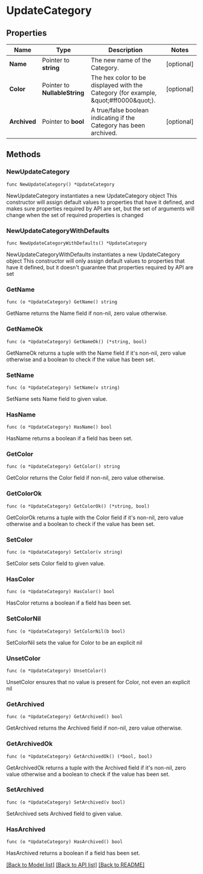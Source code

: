 # UpdateCategory

## Properties

Name | Type | Description | Notes
------------ | ------------- | ------------- | -------------
**Name** | Pointer to **string** | The new name of the Category. | [optional] 
**Color** | Pointer to **NullableString** | The hex color to be displayed with the Category (for example, \&quot;#ff0000\&quot;). | [optional] 
**Archived** | Pointer to **bool** | A true/false boolean indicating if the Category has been archived. | [optional] 

## Methods

### NewUpdateCategory

`func NewUpdateCategory() *UpdateCategory`

NewUpdateCategory instantiates a new UpdateCategory object
This constructor will assign default values to properties that have it defined,
and makes sure properties required by API are set, but the set of arguments
will change when the set of required properties is changed

### NewUpdateCategoryWithDefaults

`func NewUpdateCategoryWithDefaults() *UpdateCategory`

NewUpdateCategoryWithDefaults instantiates a new UpdateCategory object
This constructor will only assign default values to properties that have it defined,
but it doesn't guarantee that properties required by API are set

### GetName

`func (o *UpdateCategory) GetName() string`

GetName returns the Name field if non-nil, zero value otherwise.

### GetNameOk

`func (o *UpdateCategory) GetNameOk() (*string, bool)`

GetNameOk returns a tuple with the Name field if it's non-nil, zero value otherwise
and a boolean to check if the value has been set.

### SetName

`func (o *UpdateCategory) SetName(v string)`

SetName sets Name field to given value.

### HasName

`func (o *UpdateCategory) HasName() bool`

HasName returns a boolean if a field has been set.

### GetColor

`func (o *UpdateCategory) GetColor() string`

GetColor returns the Color field if non-nil, zero value otherwise.

### GetColorOk

`func (o *UpdateCategory) GetColorOk() (*string, bool)`

GetColorOk returns a tuple with the Color field if it's non-nil, zero value otherwise
and a boolean to check if the value has been set.

### SetColor

`func (o *UpdateCategory) SetColor(v string)`

SetColor sets Color field to given value.

### HasColor

`func (o *UpdateCategory) HasColor() bool`

HasColor returns a boolean if a field has been set.

### SetColorNil

`func (o *UpdateCategory) SetColorNil(b bool)`

 SetColorNil sets the value for Color to be an explicit nil

### UnsetColor
`func (o *UpdateCategory) UnsetColor()`

UnsetColor ensures that no value is present for Color, not even an explicit nil
### GetArchived

`func (o *UpdateCategory) GetArchived() bool`

GetArchived returns the Archived field if non-nil, zero value otherwise.

### GetArchivedOk

`func (o *UpdateCategory) GetArchivedOk() (*bool, bool)`

GetArchivedOk returns a tuple with the Archived field if it's non-nil, zero value otherwise
and a boolean to check if the value has been set.

### SetArchived

`func (o *UpdateCategory) SetArchived(v bool)`

SetArchived sets Archived field to given value.

### HasArchived

`func (o *UpdateCategory) HasArchived() bool`

HasArchived returns a boolean if a field has been set.


[[Back to Model list]](../README.md#documentation-for-models) [[Back to API list]](../README.md#documentation-for-api-endpoints) [[Back to README]](../README.md)


